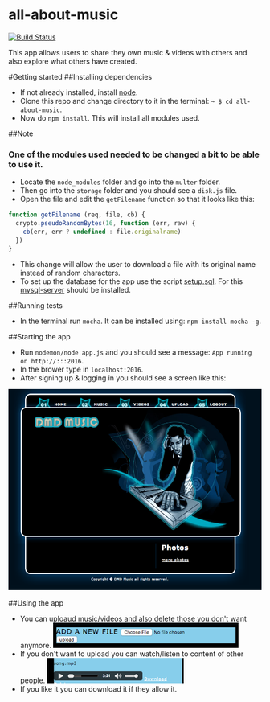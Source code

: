 # all-about-music
[![Build Status](https://travis-ci.org/denvereezy/all-about-music.svg?branch=master)](https://travis-ci.org/denvereezy/all-about-music)

This app allows users to share they own music & videos with others and also explore what others have created.


#Getting started
##Installing dependencies
* If not already installed, install [node](https://www.digitalocean.com/community/tutorials/how-to-install-node-js-on-ubuntu-16-04).
* Clone this repo and change directory to it in the terminal: `~ $ cd all-about-music`.
* Now do `npm install`. This will install all modules used.

##Note
### One of the modules used needed to be changed a bit to be able to use it. 
* Locate the `node_modules` folder and go into the `multer` folder.
* Then go into the `storage` folder and you should see a `disk.js` file.
* Open the file and edit the `getFilename` function so that it looks like this:
 
``` javascript
function getFilename (req, file, cb) {
  crypto.pseudoRandomBytes(16, function (err, raw) {
    cb(err, err ? undefined : file.originalname)
  })
}
```
* This change will allow the user to download a file with its original name instead of random characters.
* To set up the database for the app use the script [setup.sql](./sql/setup.sql). For this [mysql-server](https://www.digitalocean.com/community/tutorials/how-to-install-mysql-on-ubuntu-14-04) should be installed.
 
##Running tests
* In the terminal run `mocha`. It can be installed using: `npm install mocha -g`.

##Starting the app
* Run `nodemon/node app.js` and you should see a message: `App running on http://:::2016`.
* In the brower type in `localhost:2016`.
* After signing up & logging in you should see a screen like this:
<img src="./public/images/home.png" height="400px">

##Using the app
* You can uploaud music/videos and also delete those you don't want anymore.
  <img src="./public/images/upload.png" height="50px">
* If you don't want to upload you can watch/listen to content of other people.
  <img src="./public/images/listen.png" height="50px">
* If you like it you can download it if they allow it.



